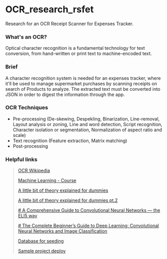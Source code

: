 # OCR_research_rsfet
Research for an OCR Receipt Scanner for Expenses Tracker.

### What's an OCR?
Optical character recognition is a fundamental technology for text conversion, from hand-written or print text to machine-encoded text.

### Brief
A character recognition system is needed for an expenses tracker, where it'll be used to manage supermarket purchases by scanning receipts on search of Products to analyze. The extracted text must be converted into JSON in order to digest the information through the app.

### OCR Techniques
- Pre-processing (De-skewing, Despekling, Binarization, Line-removal, Layout analysis or zoning, Line and word detection, Script recognition, Character isolation or segmentation, Normalization of aspect ratio and scale)
- Text recognition (Feature extraction, Matrix matching)
- Post-processing

### Helpful links

>[OCR Wikipedia](https://en.wikipedia.org/wiki/Optical_character_recognition)
>
>[Machine Learning - Course](https://www.youtube.com/watch?v=i_LwzRVP7bg)
>
>[A little bit of theory explained for dummies](https://nanonets.com/blog/receipt-ocr/)
>
>[A little bit of theory explained for dummies pt.2](https://moov.ai/en/blog/optical-character-recognition-ocr)
>
>[# A Comprehensive Guide to Convolutional Neural Networks — the ELI5 way](https://towardsdatascience.com/a-comprehensive-guide-to-convolutional-neural-networks-the-eli5-way-3bd2b1164a53)
>
>[# The Complete Beginner’s Guide to Deep Learning: Convolutional Neural Networks and Image Classification](https://towardsdatascience.com/wtf-is-image-classification-8e78a8235acb)
>
>[Database for seeding](https://www.nist.gov/srd/nist-special-database-19)
>
>[Sample project deploy](https://github.com/Mastermind0100/Optical-Character-Recognizer/blob/master/src/ocr.py)
